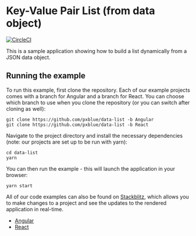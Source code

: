 # Key-Value Pair List (from data object)

[![CircleCI](https://circleci.com/gh/pxblue/data-list/tree/react.svg?style=shield)](https://circleci.com/gh/pxblue/data-list/tree/react)

This is a sample application showing how to build a list dynamically from a JSON data object.

## Running the example
To run this example, first clone the repository. Each of our example projects comes with a branch for Angular and a branch for React. You can choose which branch to use when you clone the repository (or you can switch after cloning as well):

```
git clone https://github.com/pxblue/data-list -b Angular
git clone https://github.com/pxblue/data-list -b React
```

Navigate to the project directory and install the necessary dependencies (note: our projects are set up to be run with yarn):

```
cd data-list
yarn
```

You can then run the example - this will launch the application in your browser:
```
yarn start
```

All of our code examples can also be found on [Stackblitz](http://www.stackblitz.com/@px-blue), which allows you to make changes to a project and see the updates to the rendered application in real-time.
- [Angular](https://stackblitz.com/edit/pxblue-data-list-angular)
- [React](https://stackblitz.com/edit/pxblue-data-list-react)
